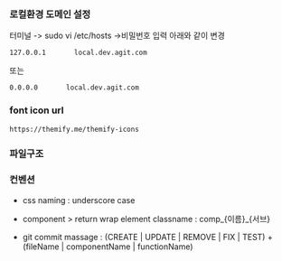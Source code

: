 ### 로컬환경 도메인 설정
터미널 -> sudo vi /etc/hosts ->비밀번호 입력
아래와 같이 변경

`127.0.0.1       local.dev.agit.com`

또는

`0.0.0.0       local.dev.agit.com`

### font icon url
`https://themify.me/themify-icons`


### 파일구조

### 컨벤션

* css naming : underscore case

* component > return wrap element classname : comp_{이름}_{서브}

* git commit massage : (CREATE | UPDATE | REMOVE | FIX | TEST) + (fileName | componentName | functionName)